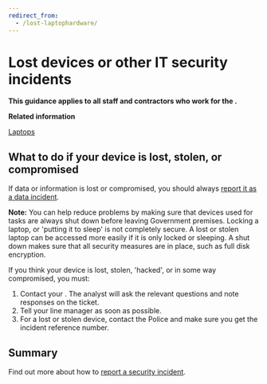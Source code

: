 ```yaml
---
redirect_from:
  - /lost-laptophardware/
---
```

# Lost devices or other IT security incidents

**This guidance applies to all staff and contractors who work for the .**

**Related information**  


[Laptops](laptops.md)

## What to do if your device is lost, stolen, or compromised

If data or information is lost or compromised, you should always [report it as a data incident](reporting-an-incident.md).

**Note:** You can help reduce problems by making sure that devices used for tasks are always shut down before leaving Government premises. Locking a laptop, or 'putting it to sleep' is not completely secure. A lost or stolen laptop can be accessed more easily if it is only locked or sleeping. A shut down makes sure that all security measures are in place, such as full disk encryption.

If you think your device is lost, stolen, 'hacked', or in some way compromised, you must:

1.  Contact your . The analyst will ask the relevant questions and note responses on the ticket.
2.  Tell your line manager as soon as possible.
3.  For a lost or stolen device, contact the Police and make sure you get the incident reference number.

## Summary

Find out more about how to [report a security incident](reporting-an-incident.md).


